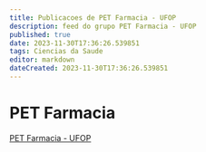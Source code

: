 ```yaml
---
title: Publicacoes de PET Farmacia - UFOP
description: feed do grupo PET Farmacia - UFOP
published: true
date: 2023-11-30T17:36:26.539851
tags: Ciencias da Saude
editor: markdown
dateCreated: 2023-11-30T17:36:26.539851
---
```


# PET Farmacia
[PET Farmacia - UFOP](/grupo/242PETFarmaciaUFOP.md)